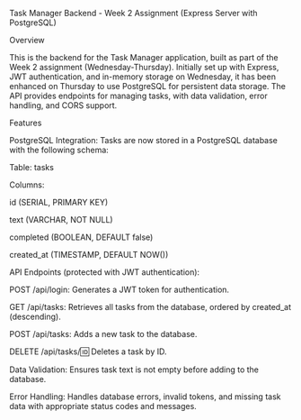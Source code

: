 Task Manager Backend - Week 2 Assignment (Express Server with PostgreSQL)

Overview

This is the backend for the Task Manager application, built as part of the Week 2 assignment (Wednesday-Thursday). Initially set up with Express, JWT authentication, and in-memory storage on Wednesday, it has been enhanced on Thursday to use PostgreSQL for persistent data storage. The API provides endpoints for managing tasks, with data validation, error handling, and CORS support.

Features





PostgreSQL Integration: Tasks are now stored in a PostgreSQL database with the following schema:





Table: tasks



Columns:





id (SERIAL, PRIMARY KEY)



text (VARCHAR, NOT NULL)



completed (BOOLEAN, DEFAULT false)



created_at (TIMESTAMP, DEFAULT NOW())



API Endpoints (protected with JWT authentication):





POST /api/login: Generates a JWT token for authentication.



GET /api/tasks: Retrieves all tasks from the database, ordered by created_at (descending).



POST /api/tasks: Adds a new task to the database.



DELETE /api/tasks/:id: Deletes a task by ID.



Data Validation: Ensures task text is not empty before adding to the database.



Error Handling: Handles database errors, invalid tokens, and missing task data with appropriate status codes and messages.